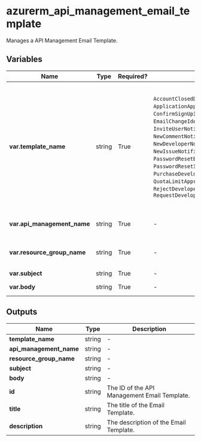 # azurerm_api_management_email_template

Manages a API Management Email Template.

## Variables

| Name | Type | Required? |  possible values |  Description |
| ---- | ---- | --------- |  ----------- | ----------- |
| **var.template_name** | string | True | `AccountClosedDeveloper`, `ApplicationApprovedNotificationMessage`, `ConfirmSignUpIdentityDefault`, `EmailChangeIdentityDefault`, `InviteUserNotificationMessage`, `NewCommentNotificationMessage`, `NewDeveloperNotificationMessage`, `NewIssueNotificationMessage`, `PasswordResetByAdminNotificationMessage`, `PasswordResetIdentityDefault`, `PurchaseDeveloperNotificationMessage`, `QuotaLimitApproachingDeveloperNotificationMessage`, `RejectDeveloperNotificationMessage`, `RequestDeveloperNotificationMessage`  |  The name of the Email Template. Possible values are `AccountClosedDeveloper`, `ApplicationApprovedNotificationMessage`, `ConfirmSignUpIdentityDefault`, `EmailChangeIdentityDefault`, `InviteUserNotificationMessage`, `NewCommentNotificationMessage`, `NewDeveloperNotificationMessage`, `NewIssueNotificationMessage`, `PasswordResetByAdminNotificationMessage`, `PasswordResetIdentityDefault`, `PurchaseDeveloperNotificationMessage`, `QuotaLimitApproachingDeveloperNotificationMessage`, `RejectDeveloperNotificationMessage`, `RequestDeveloperNotificationMessage`. Changing this forces a new API Management Email Template to be created. | 
| **var.api_management_name** | string | True | -  |  The name of the API Management Service in which the Email Template should exist. Changing this forces a new API Management Email Template to be created. | 
| **var.resource_group_name** | string | True | -  |  The name of the Resource Group where the API Management Email Template should exist. Changing this forces a new API Management Email Template to be created. | 
| **var.subject** | string | True | -  |  The subject of the Email. | 
| **var.body** | string | True | -  |  The body of the Email. Its format has to be a well-formed HTML document. | 



## Outputs

| Name | Type | Description |
| ---- | ---- | --------- | 
| **template_name** | string  | - | 
| **api_management_name** | string  | - | 
| **resource_group_name** | string  | - | 
| **subject** | string  | - | 
| **body** | string  | - | 
| **id** | string  | The ID of the API Management Email Template. | 
| **title** | string  | The title of the Email Template. | 
| **description** | string  | The description of the Email Template. | 